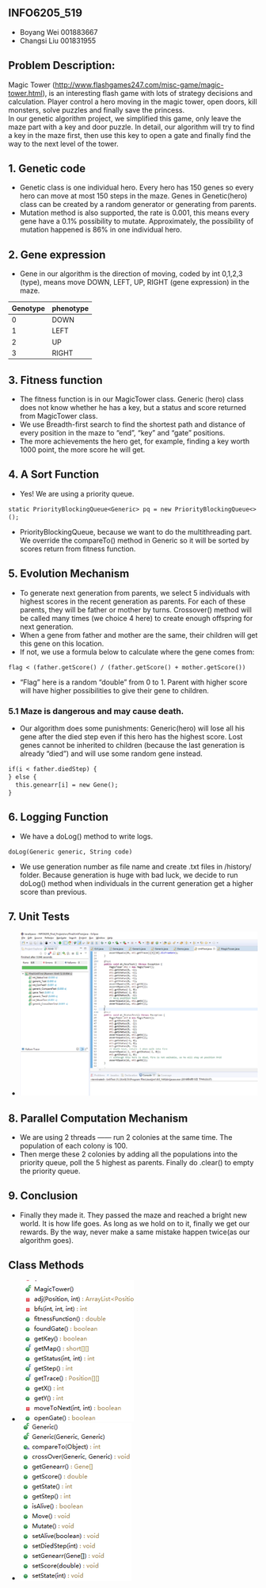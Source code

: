 ## INFO6205_519
- Boyang Wei  	001883667
- Changsi Liu		001831955
## Problem Description:  
Magic Tower (http://www.flashgames247.com/misc-game/magic-tower.html), is an interesting flash game with lots of strategy decisions and calculation. 
Player control a hero moving in the magic tower, open doors, kill monsters, solve puzzles and finally save the princess.  
In our genetic algorithm project, we simplified this game, only leave the maze part with a key and door puzzle. 
In detail, our algorithm will try to find a key in the maze first, 
then use this key to open a gate and finally find the way to the next level of the tower.   

## 1.	Genetic code
- Genetic class is one individual hero. Every hero has 150 genes so every hero can move at most 150 steps in the maze. 
Genes in Genetic(hero) class can be created by a random generator or generating from parents. 
- Mutation method is also supported, the rate is 0.001, this means every gene have a 0.1% possibility to mutate. Approximately, the possibility of mutation happened is 86% in one individual hero.

## 2.	Gene expression
- Gene in our algorithm is the direction of moving, coded by int 0,1,2,3 (type), means move DOWN, LEFT, UP, RIGHT (gene expression) in the maze.  

|Genotype|phenotype |
|---- | --- |
|0 | DOWN |
|1 | LEFT |
|2 | UP |
|3 | RIGHT |

## 3.	Fitness function
- The fitness function is in our MagicTower class. Generic (hero) class does not know whether he has a key, but a status and score returned from MagicTower class.
- We use Breadth-first search to find the shortest path and distance of every position in the maze to “end”, “key” and “gate” positions. 
- The more achievements the hero get, for example, finding a key worth 1000 point, the more score he will get. 

## 4.	A Sort Function 
- Yes! We are using a priority queue.
```
static PriorityBlockingQueue<Generic> pq = new PriorityBlockingQueue<>();
```
- PriorityBlockingQueue, because we want to do the multithreading part. We override the compareTo() method in Generic so it will be sorted by scores return from fitness function. 

## 5.	Evolution Mechanism
- To generate next generation from parents, we select 5 individuals with highest scores in the recent generation as parents. For each of these parents, they will be father or mother by turns. Crossover() method will be called many times (we choice 4 here) to create enough offspring for next generation.
- When a gene from father and mother are the same, their children will get this gene on this location. 
- If not, we use a formula below to calculate where the gene comes from:
```
flag < (father.getScore() / (father.getScore() + mother.getScore())
```
- “Flag” here is a random “double” from 0 to 1. Parent with higher score will have higher possibilities to give their gene to children.
### 5.1 Maze is dangerous and may cause death. 
- Our algorithm does some punishments: Generic(hero) will lose all his gene after the died step even if this hero has the highest score. Lost genes cannot be inherited to children (because the last generation is already “died”) and will use some random gene instead.
```
if(i < father.diedStep) {
} else {
  this.genearr[i] = new Gene();
}
```
## 6. Logging Function
- We have a doLog() method to write logs. 
```
doLog(Generic generic, String code)
```
- We use generation number as file name and create .txt files in /history/ folder. Because generation is huge with bad luck, we decide to run doLog() method when individuals in the current generation get a higher score than previous.

## 7. Unit Tests
- ![UnitTest](INFO6205_519/UnitTest.png)

## 8.	Parallel Computation Mechanism
- We are using 2 threads —— run 2 colonies at the same time. The population of each colony is 100. 
- Then merge these 2 colonies by adding all the populations into the priority queue, poll the 5 highest as parents. Finally do .clear() to empty the priority queue.

## 9. Conclusion 
- Finally they made it. They passed the maze and reached a bright new world. It is how life goes. As long as we hold on to it, finally we get our rewards. By the way, never make a same mistake happen twice(as our algorithm goes). 

## Class Methods
- ![MagicTower](INFO6205_519/MTClass.png)
- ![Generic](INFO6205_519/GenericClass.png)

